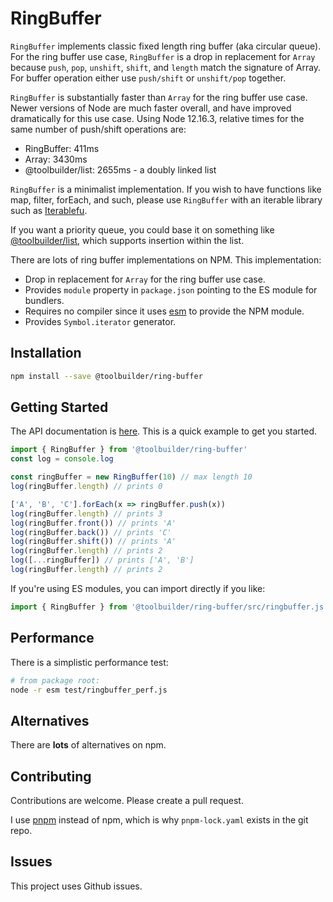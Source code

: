 # RingBuffer

`RingBuffer` implements classic fixed length ring buffer (aka circular queue). For the ring buffer use case, `RingBuffer` is a drop in replacement for `Array` because `push`, `pop`, `unshift`, `shift`, and `length` match the signature of Array. For buffer operation either use `push/shift` or `unshift/pop` together.

`RingBuffer` is substantially faster than `Array` for the ring buffer use case. Newer versions of Node are much faster overall, and have improved dramatically for this use case. Using Node 12.16.3, relative times for the same number of push/shift operations are:

* RingBuffer: 411ms
* Array: 3430ms
* @toolbuilder/list: 2655ms - a doubly linked list

`RingBuffer` is a minimalist implementation. If you wish to have functions like map, filter, forEach, and such, please use `RingBuffer` with an iterable library such as [Iterablefu](https://github.com/toolbuilder/iterablefu).

If you want a priority queue, you could base it on something like [@toolbuilder/list](https://github.com/toolbuilder/list), which supports insertion within the list.

There are lots of ring buffer implementations on NPM. This implementation:

* Drop in replacement for `Array` for the ring buffer use case.
* Provides `module` property in `package.json` pointing to the ES module for bundlers.
* Requires no compiler since it uses [esm](https://github.com/standard-things/esm) to provide the NPM module.
* Provides `Symbol.iterator` generator.

## Installation

```bash
npm install --save @toolbuilder/ring-buffer
```

## Getting Started

The API documentation is [here](docs/ringbuffer.md).  This is a quick example to get you started.

```javascript
import { RingBuffer } from '@toolbuilder/ring-buffer'
const log = console.log

const ringBuffer = new RingBuffer(10) // max length 10
log(ringBuffer.length) // prints 0

['A', 'B', 'C'].forEach(x => ringBuffer.push(x))
log(ringBuffer.length) // prints 3
log(ringBuffer.front()) // prints 'A'
log(ringBuffer.back()) // prints 'C'
log(ringBuffer.shift()) // prints 'A'
log(ringBuffer.length) // prints 2
log([...ringBuffer]) // prints ['A', 'B']
log(ringBuffer.length) // prints 2
```

If you're using ES modules, you can import directly if you like:

```javascript
import { RingBuffer } from '@toolbuilder/ring-buffer/src/ringbuffer.js'
```

## Performance

There is a simplistic performance test:

```bash
# from package root:
node -r esm test/ringbuffer_perf.js
```

## Alternatives

There are **lots** of alternatives on npm.

## Contributing

Contributions are welcome. Please create a pull request.

I use [pnpm](https://pnpm.js.org/) instead of npm, which is why `pnpm-lock.yaml` exists in the git repo.

## Issues

This project uses Github issues.
